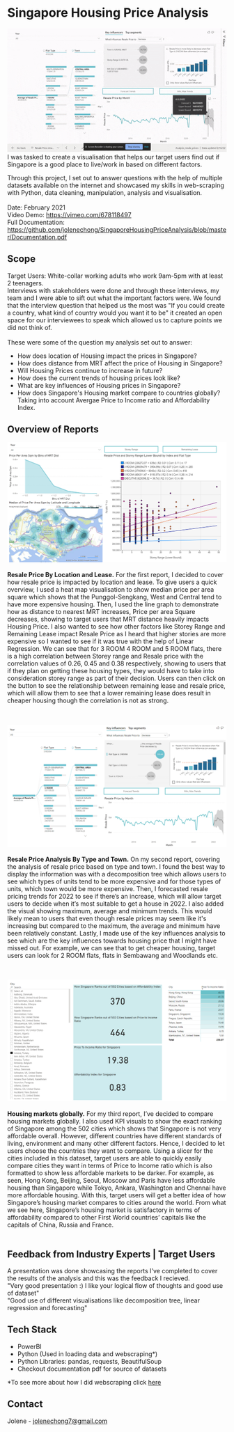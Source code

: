 # Singapore Housing Price Analysis
![Alt Text](interaction.gif)<br>
I was tasked to create a visualisation that helps our target users find out if Singapore is a good place to live/work in based on different factors.<br>

Through this project, I set out to answer questions with the help of multiple datasets available on the internet and showcased my skills in web-scraping with Python, data cleaning, manipulation, analysis and visualisation.
<br><br>
Date: February 2021 <br>
Video Demo: https://vimeo.com/678118497<br>
Full Documentation: https://github.com/jolenechong/SingaporeHousingPriceAnalysis/blob/master/Documentation.pdf <br>

## Scope
Target Users: White-collar working adults who work 9am-5pm with at least 2 teenagers.<br>
Interviews with stakeholders were done and through these interviews, my team and I were able to sift out what the important factors were. We found that the interview question that helped us the most was "If you could create a country, what kind of country would you want it to be" it created an open space for our interviewees to speak which allowed us to capture points we did not think of.<br><br>
These were some of the question my analysis set out to answer:
- How does location of Housing impact the prices in Singapore?
- How does distance from MRT affect the price of Housing in Singapore?
- Will Housing Prices continue to increase in future?
- How does the current trends of housing prices look like?
- What are key influences of Housing prices in Singapore?
- How does Singapore's Housing market compare to countries globally? Taking into account Avergae Price to Income ratio and Affordability Index.



## Overview of Reports
<img src='ResalePriceByLocation&Lease.png'/><br><br>
<strong>Resale Price By Location and Lease.</strong> For the first report, I decided to cover how resale price is impacted by location and lease. To give users a quick overview, I used a heat map visualisation to show median price per area square which shows that the Punggol-Sengkang, West and Central tend to have more expensive housing. Then, I used the line graph to demonstrate how as distance to nearest MRT increases, Price per area Square decreases, showing to target users that MRT distance heavily impacts Housing Price. I also wanted to see how other factors like Storey Range and Remaining Lease impact Resale Price as I heard that higher stories are more expensive so I wanted to see if it was true with the help of Linear Regression. We can see that for 3 ROOM 4 ROOM and 5 ROOM flats, there is a high correlation between Storey range and Resale price with the correlation values of 0.26, 0.45 and 0.38 respectively, showing to users that if they plan on getting these housing types, they would have to take into consideration storey range as part of their decision. Users can then click on the button to see the relationship between remaining lease and resale price, which will allow them to see that a lower remaining lease does result in cheaper housing though the correlation is not as strong.
<br><br><br>

<img src='ResalePriceAnalysisByType&Town.png'/><br><br>
<strong>Resale Price Analysis By Type and Town.</strong> On my second report, covering the analysis of resale price based on type and town. I found the best way to display the information was with a decomposition tree which allows users to see which types of units tend to be more expensive and for those types of units, which town would be more expensive. Then, I forecasted resale pricing trends for 2022 to see if there’s an increase, which will allow target users to decide when it’s most suitable to get a house in 2022. I also added the visual showing maximum, average and minimum trends. This would likely mean to users that even though resale prices may seem like it's increasing but compared to the maximum, the average and minimum have been relatively constant. Lastly, I made use of the key influences analysis to see which are the key influences towards housing price that I might have missed out. For example, we can see that to get cheaper housing, target users can look for 2 ROOM flats, flats in Sembawang and Woodlands etc.
<br><br><br>

<img src='HousingMarketsGlobally.png'/><br><br>
<strong>Housing markets globally.</strong> For my third report, I’ve decided to compare housing markets globally.  I also used KPI visuals to show the exact ranking of Singapore among the 502 cities which shows that Singapore is not very affordable overall. However, different countries have different standards of living, environment and many other different factors. Hence, I decided to let users choose the countries they want to compare. Using a slicer for the cities included in this dataset, target users are able to quickly easily compare cities they want in terms of Price to Income ratio which is also formatted to show less affordable markets to be darker. For example, as seen, Hong Kong, Beijing, Seoul, Moscow and Paris have less affordable housing than Singapore while Tokyo, Ankara, Washington and Chennai have more affordable housing. With this, target users will get a better idea of how Singapore’s housing market compares to cities around the world. From what we see here, Singapore’s housing market is satisfactory in terms of affordability compared to other First World countries’ capitals like the capitals of China, Russia and France.
<br><br>

## Feedback from Industry Experts | Target Users
A presentation was done showcasing the reports I've completed to cover the results of the analysis and this was the feedback I recieved.<br>
"Very good presentation :) I like your logical flow of thoughts and good use of dataset"<br>
"Good use of different visualisations like decomposition tree, linear regression and forecasting"

## Tech Stack
- PowerBI
- Python (Used in loading data and webscraping*)
- Python Libraries: pandas, requests, BeautifulSoup
- Checkout documentation pdf for source of datasets

*To see more about how I did webscraping click [here](https://github.com/jolenechong/SingaporeHousingPriceAnalysis/tree/main/global%20housing%20price%20index%20webscraping)

## Contact
Jolene - [jolenechong7@gmail.com](mailto:jolenechong7@gmail.com) <br>
